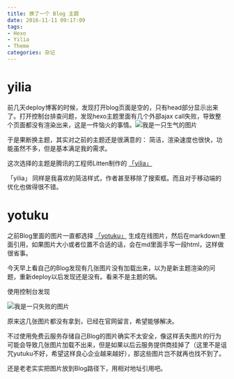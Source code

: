 ```yaml
---
title: 换了一个 Blog 主题
date: 2016-11-11 09:17:09
tags: 
- Hexo
- Yilia
- Theme
categories: 杂记
---
```


# yilia

前几天deploy博客的时候，发现打开blog页面是空的，只有head部分显示出来了。打开控制台排查问题，发现hexo主题里面有几个外部ajax call失败，导致整个页面都没有渲染出来，这是一件恼火的事情。<img src="/assets/img/angry.png" alt="我是一只生气的图片">

于是果断换主题，其实对之前的主题还是很满意的： 简洁，渲染速度也很快，功能虽然不多，但是基本满足我的需求。

这次选择的主题是腾讯的工程师Litten制作的 [「yilia」](https://github.com/litten/hexo-theme-yilia)

「yilia」 同样是我喜欢的简洁样式，作者甚至移除了搜索框。而且对于移动端的优化也做得很不错。
<!-- more -->
# yotuku

之前Blog里面的图片一直都选择 [「yotuku」](http://yotuku.cn/) 生成在线图片，然后在markdown里面引用，如果图片大小或者位置不合适的话，会在md里面手写一段html，这样做很省事。

今天早上看自己的Blog发现有几张图片没有加载出来，以为是新主题渲染的问题，重新deploy以后发现还是没有。看来不是主题的锅。

使用控制台发现

<img src="/assets/img/ajax_call_failure.png" alt="我是一只失败的图片">

原来这几张图片都没有拿到，已经在官网留言，希望能够解决。

不过使用免费云服务存储自己Blog的图片确实不太安全，像这样丢失图片的行为可能会导致几张图片加载不出来，但是如果以后云服务提供商挂掉了（这里不是诅咒yutuku不好，希望这样良心企业越来越好），那这些图片岂不就再也找不到了。

还是老老实实把图片放到Blog路径下，用相对地址引用吧。

